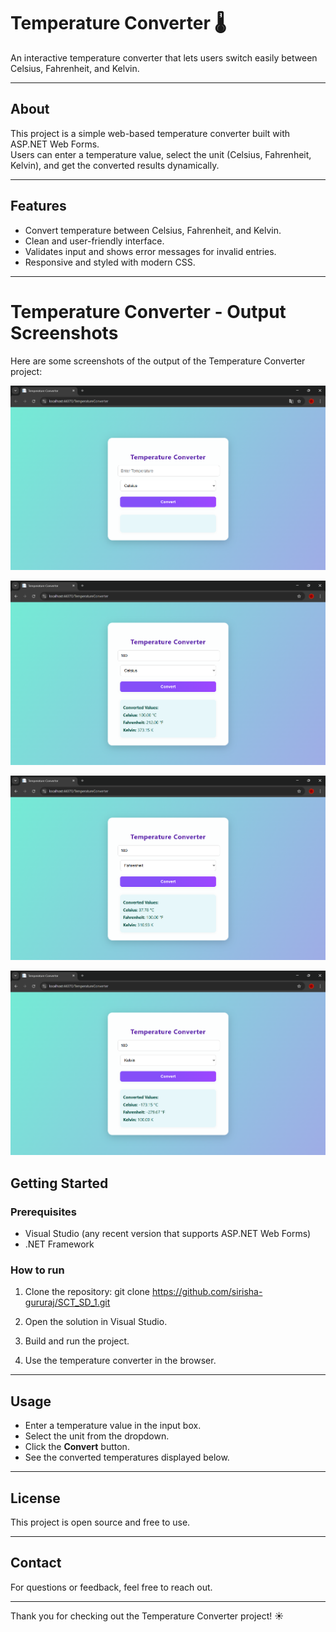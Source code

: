 # Temperature Converter 🌡️

An interactive temperature converter that lets users switch easily between Celsius, Fahrenheit, and Kelvin.

---

## About

This project is a simple web-based temperature converter built with ASP.NET Web Forms.  
Users can enter a temperature value, select the unit (Celsius, Fahrenheit, Kelvin), and get the converted results dynamically.

---

## Features

- Convert temperature between Celsius, Fahrenheit, and Kelvin.
- Clean and user-friendly interface.
- Validates input and shows error messages for invalid entries.
- Responsive and styled with modern CSS.

---

# Temperature Converter - Output Screenshots

Here are some screenshots of the output of the Temperature Converter project:

![Screenshot 1](images/SCT_SD_1(0).png)

![Screenshot 2](images/SCT_SD_1(1).png)

![Screenshot 3](images/SCT_SD_1(2).png)

![Screenshot 4](images/SCT_SD_1(3).png)
## Getting Started

### Prerequisites

- Visual Studio (any recent version that supports ASP.NET Web Forms)
- .NET Framework

### How to run

1. Clone the repository:
git clone https://github.com/sirisha-gururaj/SCT_SD_1.git


2. Open the solution in Visual Studio.

3. Build and run the project.

4. Use the temperature converter in the browser.

---

## Usage

- Enter a temperature value in the input box.
- Select the unit from the dropdown.
- Click the **Convert** button.
- See the converted temperatures displayed below.

---

## License

This project is open source and free to use.

---

## Contact

For questions or feedback, feel free to reach out.

---

Thank you for checking out the Temperature Converter project! ☀️

